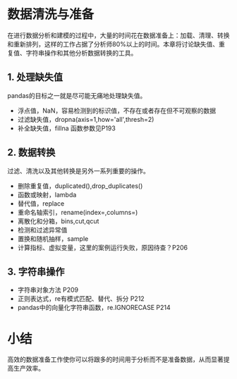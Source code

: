 
# 数据清洗与准备
在进行数据分析和建模的过程中，大量的时间花在数据准备上：加载、清理、转换和重新排列，这样的工作占据了分析师80%以上的时间。本章将讨论缺失值、重复值、字符串操作和其他分析数据转换的工具。

## 1. 处理缺失值
pandas的目标之一就是尽可能无痛地处理缺失值。
- 浮点值，NaN，容易检测到的标识值，不存在或者存在但不可观察的数据
- 过滤缺失值，dropna(axis=1,how='all',thresh=2)
- 补全缺失值，fillna 函数参数见P193

## 2. 数据转换
过滤、清洗以及其他转换是另外一系列重要的操作。
- 删除重复值，duplicated(),drop_duplicates()
- 函数或映射，lambda
- 替代值，replace
- 重命名轴索引，rename(index=,columns=)
- 离散化和分箱，bins,cut,qcut
- 检测和过滤异常值
- 置换和随机抽样，sample
- 计算指标、虚拟变量，这里的案例运行失败，原因待查？P206

## 3. 字符串操作
- 字符串对象方法 P209
- 正则表达式，re有模式匹配、替代、拆分 P212
- pandas中的向量化字符串函数，re.IGNORECASE P214

# 小结
高效的数据准备工作使你可以将跟多的时间用于分析而不是准备数据，从而显著提高生产效率。
